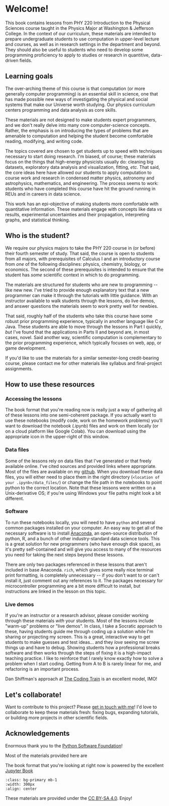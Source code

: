 # Welcome!

This book contains lessons from PHY 220 Introduction to the Physical Sciences course taught in the Physics Major at Washington & Jefferson College.  In the context of our curriculum, these materials are intended to prepare undergraduate students to use computation in upper-level lecture and courses, as well as in research settings in the department and beyond.  They should also be useful to students who need to develop some programming proficiency to apply to studies or research in quantitive, data-driven fields.

## Learning goals

The over-arching theme of this course is that computation (or more generally computer programming) is an essential skill in science, one that has made possible new ways of investigating the physical and social systems that make our Universe worth studying. Our physics curriculum centers programming and data analysis as core skills.

These materials are not designed to make students expert programmers, and we don't really delve into many core computer-science concepts.  Rather, the emphasis is on introducing the types of problems that are amenable to computation and helping the student become comfortable reading, modifying, and writing code.  

The topics covered are chosen to get students up to speed with techniques necessary to start doing research.  I'm biased, of course; these materials focus on the things that high-energy physicists usually do: cleaning big datasets, exploratory data analysis and visualization, fitting, *etc.*  That said, the core ideas here have allowed our students to apply computation to course work and research in condensed matter physics, astronomy and astrophysics, mathematics, and engineering.  The process seems to work: students who have completed this course have hit the ground running in REUs and in careers in data science.

This work has an epi-objective of making students more comfortable with quantitative information.  These materials engage with concepts like data *vs* results, experimental uncertainties and their propagation, interpreting graphs, and statistical thinking.

## Who is the student?

We require our physics majors to take the PHY 220 course in (or before) their fourth semester of study.  That said, the course is open to students from all majors, with prerequisites of Calculus I and an introductory course from *one* of the following disciplines: physics, chemistry, biology, or economics.  The second of these prerequisites is intended to ensure that the student has *some* scientific context in which to do programming.

The materials are structured for students who are new to programming -- like new new.  I've tried to provide enough explanatory text that a new programmer can make it through the tutorials with little guidance.  With an instructor available to walk students through the lessons, do live demos, and answer questions the materials seem to work pretty well for newbies.

That said, roughly half of the students who take this course have some robust prior programming experience, typically in another language like C or Java.  These students are able to move through the lessons in Part I quickly, *but* I've found that the applications in Parts II and beyond are, in most cases, novel.  Said another way, scientific computation is complementary to the prior programming experience, which typically focuses on web, app, or game development.

If you'd like to use the materials for a similar semester-long credit-bearing course, please contact me for other materials like syllabus and final-project assignments.

## How to use these resources

### Accessing the lessons

The book format that you're reading now is really just a way of gathering all of these lessons into one semi-coherent package.  If you actually want to use these notebooks (modify code, work on the homework problems) you'll want to download the notebook (.ipynb) files and work on them locally (or on a cloud platform like Google Colab).  You can download using the appropriate icon in the upper-right of this window.

### Data files

Some of the lessons rely on data files that I've generated or that freely available online.  I've cited sources and provided links where appropriate.  Most of the files are available on my [github](tktktk).  When you download these data files, you will either need to place them in the right directory (`<location of your .ipynb>/data_files/`) or change the file path in the notebooks to point python to the correct location.  Note that these lessons were written on a Unix-derivative OS; if you're using Windows your file paths might look a bit different.

### Software

To run these notebooks locally, you will need to have `python` and several common packages installed on your computer.  An easy way to get all of the necessary software is to install [Anaconda](https://www.anaconda.com/), an open-source distribution of python, R, and a bunch of other industry-standard data science tools.  This is a great solution for new programmers (who have enough disk space), as it's pretty self-contained and will give you access to many of the resources you need for taking the next steps beyond these lessons.

There are only two packages referenced in these lessons that aren't included in base Anaconda.  `rich`, which gives some really nice terminal print formatting, is completely unnecessary -- if you don't want to or can't install it, just comment out any references to it.  The packages necessary for microcontroller programming are a bit more difficult to install, but instructions are linked in the lesson on this topic.

### Live demos

If you're an instructor or a research advisor, please consider working through these materials *with* your students.  Most of the lessons include "warm-up" problems or "live demos".  In class, I take a Socratic approach to these, having students guide me through coding up a solution while I'm sharing or projecting my screen.  This is a great, interactive way to get students to make guesses and test ideas... and they *love* seeing me screw things up and have to debug.  Showing students how a professional breaks software and then works through the steps of fixing it is a high-impact teaching practice.  I like to reinforce that I rarely know exactly how to solve a problem when I start coding.  Getting from A to B is rarely linear for me, and refactoring is an important process.

Dan Shiffman's approach at [The Coding Train](https://thecodingtrain.com/) is an excellent model, IMO!

## Let's collaborate!

Want to contribute to this project?  Please [get in touch with me](mailto:mmccracken@washjeff.edu)!  I'd love to collaborate to keep these materials fresh: fixing bugs, expanding tutorials, or building more projects in other scientific fields.

## Acknowledgements

Enormous thank you to the [Python Software Foundation](https://www.python.org)!

Most of the materials provided here are

The book format that you're looking at right now is powered by the excellent [Jupyter Book](https://jupyterbook.org/en/stable/intro.html)

```{image} logo.png
:class: bg-primary mb-1
:width: 300px
:align: center
```

These materials are provided under the [CC BY-SA 4.0](https://creativecommons.org/licenses/by-sa/4.0/).  Enjoy!

<!--
***

These materials are offered under the MIT License

Copyright 2022 Michael McCracken

Permission is hereby granted, free of charge, to any person obtaining a copy of this software and associated documentation files (the "Software"), to deal in the Software without restriction, including without limitation the rights to use, copy, modify, merge, publish, distribute, sublicense, and/or sell copies of the Software, and to permit persons to whom the Software is furnished to do so, subject to the following conditions:

The above copyright notice and this permission notice shall be included in all copies or substantial portions of the Software.

THE SOFTWARE IS PROVIDED "AS IS", WITHOUT WARRANTY OF ANY KIND, EXPRESS OR IMPLIED, INCLUDING BUT NOT LIMITED TO THE WARRANTIES OF MERCHANTABILITY, FITNESS FOR A PARTICULAR PURPOSE AND NONINFRINGEMENT. IN NO EVENT SHALL THE AUTHORS OR COPYRIGHT HOLDERS BE LIABLE FOR ANY CLAIM, DAMAGES OR OTHER LIABILITY, WHETHER IN AN ACTION OF CONTRACT, TORT OR OTHERWISE, ARISING FROM, OUT OF OR IN CONNECTION WITH THE SOFTWARE OR THE USE OR OTHER DEALINGS IN THE SOFTWARE.
-->

<!--
```{tableofcontents}
```
-->
